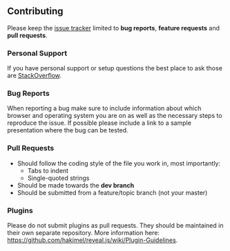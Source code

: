 ## Contributing

Please keep the [issue tracker](http://github.com/hakimel/reveal.js/issues) limited to **bug reports**, **feature requests** and **pull requests**.


### Personal Support
If you have personal support or setup questions the best place to ask those are [StackOverflow](http://stackoverflow.com/questions/tagged/reveal.js).


### Bug Reports
When reporting a bug make sure to include information about which browser and operating system you are on as well as the necessary steps to reproduce the issue. If possible please include a link to a sample presentation where the bug can be tested.


### Pull Requests
- Should follow the coding style of the file you work in, most importantly:
  - Tabs to indent
  - Single-quoted strings
- Should be made towards the **dev branch**
- Should be submitted from a feature/topic branch (not your master)


### Plugins
Please do not submit plugins as pull requests. They should be maintained in their own separate repository. More information here: https://github.com/hakimel/reveal.js/wiki/Plugin-Guidelines.

